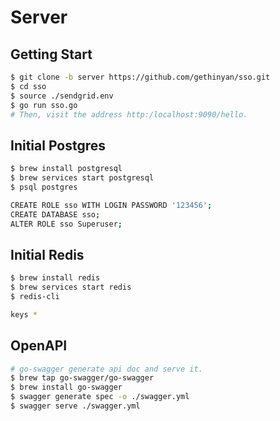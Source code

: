 # Server

## Getting Start

```bash
$ git clone -b server https://github.com/gethinyan/sso.git
$ cd sso
$ source ./sendgrid.env
$ go run sso.go
# Then, visit the address http:/localhost:9090/hello.
```

## Initial Postgres

```bash
$ brew install postgresql
$ brew services start postgresql
$ psql postgres

CREATE ROLE sso WITH LOGIN PASSWORD '123456';
CREATE DATABASE sso;
ALTER ROLE sso Superuser;
```

## Initial Redis

```bash
$ brew install redis
$ brew services start redis
$ redis-cli

keys *
```

## OpenAPI

```bash
# go-swagger generate api doc and serve it.
$ brew tap go-swagger/go-swagger
$ brew install go-swagger
$ swagger generate spec -o ./swagger.yml
$ swagger serve ./swagger.yml
```
